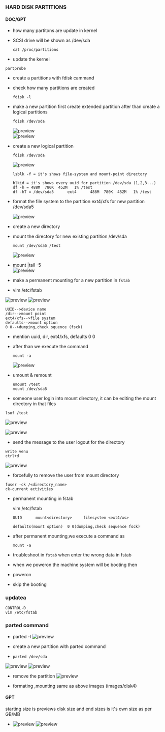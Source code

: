 ### HARD DISK PARTITIONS

#### DOC/GPT

* how many partitons are update in kernel 

* SCSI drive will be shown as /dev/sda
  ```
  cat /proc/partitions
  ```

*  update the kernel

  ```
  partprobe
  ```

* create a partitions with fdisk cammand

* check how many partitions are created

    ```
    fdisk -l
    ```

* make a new partition first create extended partition after than create a logical partitions 

  ```
  fdisk /dev/sda
  ```
  ![preview](images/disk1.PNG)  
  ![preview](images/disk2.PNG)

* create a new logical partition 

  ```
  fdisk /dev/sda
  ```
  ![preview](images/disk3.PNG)

  ```
  lsblk -f = it's shows file-system and mount-point directory

  blkid = it's shows every uuid for partition /dev/sda (1,2,3...)
  df -h = 488M  780K  452M   1% /test
  df -hT = /dev/sda5      ext4      488M  780K  452M   1% /test
  ```
* format the file system to the partition ext4/xfs for new partition /dev/sda5

  ![preview](images/disk4.PNG)

* create a new directory
* mount the directory for new existing partition /dev/sda 

  ```
  mount /dev/sda5 /test

  ```
  ![preview](images/disk5.PNG)
* mount |tail -5  
  ![preview](images/disk6.PNG) 

* make a permanent mounting for a new partition in  `fstab`

*  vim /etc/fstab
  
  ![preview](images/disk7.PNG)
  ![preview](images/disk8.PNG)

  ```
  UUID-->device name
  /dir-->mount point
  ext4/xfs-->file system
  defaults-->mount option
  0 0-->dumping,check squence (fsck)
  ```

* mention uuid, dir, ext4/xfs, defaults 0 0
* after than we execute the command

  ```
  mount -a
  ```
  ![preview](images/disk9.PNG)

* umount & remount

  ```
  umount /test
  mount /dev/sda5
  ```

* someone user login into mount directory, it can be editing the mount directory in that files 
 
 ```
 lsof /test
 ```
  ![preview](images/disk10.PNG)

  ![preview](images/disk12.PNG)

* send the message to the user logout for the directory
 
 ```
 write venu
 ctrl+d
 ```
 ![preview](images/disk11.PNG)

* forcefully to remove the user from mount directory
 ```
 fuser -ck /<directory_name>
 ck-current activities
 ```
* permanent mounting in fstab
  
  vim /etc/fstab

  ```
  UUID      mount<directory>     filesystem <ext4/xs>  
  
  defaults(mount option)  0 0(dumping,check sequence fsck)

  ```
* after permanent mounting,we execute a command as 
  ```
  mount -a
  ```
* troubleshoot in `fstab` when enter the wrong data in fstab
* when we poweron the machine system will be booting then
* poweron
* skip the booting 
### updatea
  ```
  CONTROL-D
  vim /etc/fstab
  ```
### parted command 

*  parted -l 
   ![preview](images/disk13.PNG)

* create a new partition with parted command

*  ```
   parted /dev/sda
   ```   
  ![preview](images/disk14.PNG)
  ![preview](images/disk15.PNG)

*  remove the partition 
  ![preview](images/disk16.PNG)

* formating ,mounting same as above images (images/disk4)

####  GPT

  starting size is previews disk size and end  sizes is it's own  size as per GB/MB
*  ![preview](images/disk17.PNG)
   ![preview](images/disk18.PNG)



   
  






  
  
